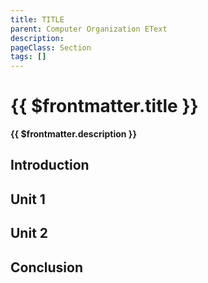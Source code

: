 ```yaml
---
title: TITLE
parent: Computer Organization EText
description: 
pageClass: Section
tags: []
---
```


# {{ $frontmatter.title }}
**{{ $frontmatter.description }}**

## Introduction

## Unit 1

## Unit 2

## Conclusion